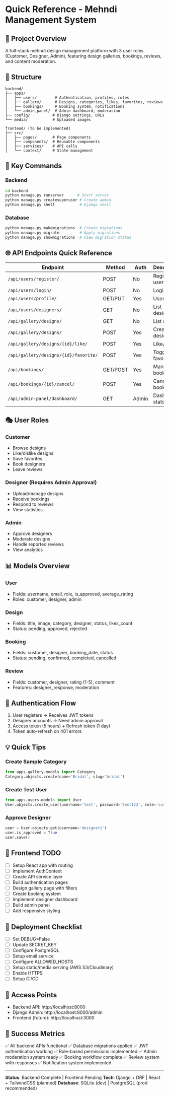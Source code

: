 # Quick Reference - Mehndi Management System

## 🎯 Project Overview

A full-stack mehndi design management platform with 3 user roles (Customer, Designer, Admin), featuring design galleries, bookings, reviews, and content moderation.

## 📁 Structure

```
backend/
├── apps/
│   ├── users/        # Authentication, profiles, roles
│   ├── gallery/      # Designs, categories, likes, favorites, reviews
│   ├── bookings/     # Booking system, notifications
│   └── admin_panel/  # Admin dashboard, moderation
├── config/          # Django settings, URLs
└── media/           # Uploaded images

frontend/ (To be implemented)
├── src/
│   ├── pages/       # Page components
│   ├── components/  # Reusable components
│   ├── services/    # API calls
│   └── context/     # State management
```

## 🔑 Key Commands

### Backend

```bash
cd backend
python manage.py runserver      # Start server
python manage.py createsuperuser # Create admin
python manage.py shell           # Django shell
```

### Database

```bash
python manage.py makemigrations  # Create migrations
python manage.py migrate         # Apply migrations
python manage.py showmigrations  # View migration status
```

## 🌐 API Endpoints Quick Reference

| Endpoint                              | Method   | Auth  | Description     |
| ------------------------------------- | -------- | ----- | --------------- |
| `/api/users/register/`                | POST     | No    | Register user   |
| `/api/users/login/`                   | POST     | No    | Login           |
| `/api/users/profile/`                 | GET/PUT  | Yes   | User profile    |
| `/api/users/designers/`               | GET      | No    | List designers  |
| `/api/gallery/designs/`               | GET      | No    | List designs    |
| `/api/gallery/designs/`               | POST     | Yes   | Create design   |
| `/api/gallery/designs/{id}/like/`     | POST     | Yes   | Like/dislike    |
| `/api/gallery/designs/{id}/favorite/` | POST     | Yes   | Toggle favorite |
| `/api/bookings/`                      | GET/POST | Yes   | Manage bookings |
| `/api/bookings/{id}/cancel/`          | POST     | Yes   | Cancel booking  |
| `/api/admin-panel/dashboard/`         | GET      | Admin | Dashboard stats |

## 🎭 User Roles

### Customer

- Browse designs
- Like/dislike designs
- Save favorites
- Book designers
- Leave reviews

### Designer (Requires Admin Approval)

- Upload/manage designs
- Receive bookings
- Respond to reviews
- View statistics

### Admin

- Approve designers
- Moderate designs
- Handle reported reviews
- View analytics

## 📊 Models Overview

### User

- Fields: username, email, role, is_approved, average_rating
- Roles: customer, designer, admin

### Design

- Fields: title, image, category, designer, status, likes_count
- Status: pending, approved, rejected

### Booking

- Fields: customer, designer, booking_date, status
- Status: pending, confirmed, completed, cancelled

### Review

- Fields: customer, designer, rating (1-5), comment
- Features: designer_response, moderation

## 🔐 Authentication Flow

1. User registers → Receives JWT tokens
2. Designer accounts → Need admin approval
3. Access token (5 hours) + Refresh token (1 day)
4. Token auto-refresh on 401 errors

## 💡 Quick Tips

### Create Sample Category

```python
from apps.gallery.models import Category
Category.objects.create(name='Bridal', slug='bridal')
```

### Create Test User

```python
from apps.users.models import User
User.objects.create_user(username='test', password='test123', role='customer')
```

### Approve Designer

```python
user = User.objects.get(username='designer1')
user.is_approved = True
user.save()
```

## 🎨 Frontend TODO

- [ ] Setup React app with routing
- [ ] Implement AuthContext
- [ ] Create API service layer
- [ ] Build authentication pages
- [ ] Design gallery page with filters
- [ ] Create booking system
- [ ] Implement designer dashboard
- [ ] Build admin panel
- [ ] Add responsive styling

## 🚀 Deployment Checklist

- [ ] Set DEBUG=False
- [ ] Update SECRET_KEY
- [ ] Configure PostgreSQL
- [ ] Setup email service
- [ ] Configure ALLOWED_HOSTS
- [ ] Setup static/media serving (AWS S3/Cloudinary)
- [ ] Enable HTTPS
- [ ] Setup CI/CD

## 📱 Access Points

- Backend API: http://localhost:8000
- Django Admin: http://localhost:8000/admin
- Frontend (future): http://localhost:3000

## 🎯 Success Metrics

✅ All backend APIs functional
✅ Database migrations applied
✅ JWT authentication working
✅ Role-based permissions implemented
✅ Admin moderation system ready
✅ Booking workflow complete
✅ Review system with responses
✅ Notification system implemented

---

**Status**: Backend Complete | Frontend Pending
**Tech**: Django + DRF | React + TailwindCSS (planned)
**Database**: SQLite (dev) | PostgreSQL (prod recommended)
